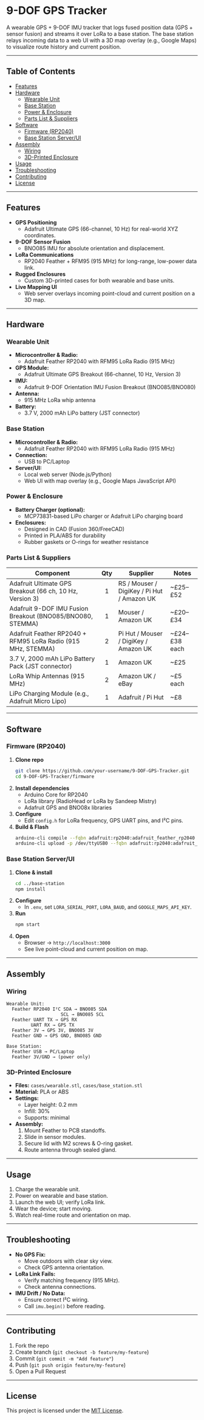 # 9-DOF GPS Tracker

A wearable GPS + 9-DOF IMU tracker that logs fused position data (GPS + sensor fusion) and streams it over LoRa to a base station. The base station relays incoming data to a web UI with a 3D map overlay (e.g., Google Maps) to visualize route history and current position.

---

## Table of Contents

- [Features](#features)  
- [Hardware](#hardware)  
  - [Wearable Unit](#wearable-unit)  
  - [Base Station](#base-station)  
  - [Power & Enclosure](#power--enclosure)  
  - [Parts List & Suppliers](#parts-list--suppliers)  
- [Software](#software)  
  - [Firmware (RP2040)](#firmware-rp2040)  
  - [Base Station Server/UI](#base-station-serverui)  
- [Assembly](#assembly)  
  - [Wiring](#wiring)  
  - [3D-Printed Enclosure](#3d-printed-enclosure)  
- [Usage](#usage)  
- [Troubleshooting](#troubleshooting)  
- [Contributing](#contributing)  
- [License](#license)  

---

## Features

- **GPS Positioning**  
  - Adafruit Ultimate GPS (66-channel, 10 Hz) for real-world XYZ coordinates.
- **9-DOF Sensor Fusion**  
  - BNO085 IMU for absolute orientation and displacement.
- **LoRa Communications**  
  - RP2040 Feather + RFM95 (915 MHz) for long-range, low-power data link.
- **Rugged Enclosures**  
  - Custom 3D-printed cases for both wearable and base units.
- **Live Mapping UI**  
  - Web server overlays incoming point-cloud and current position on a 3D map.

---

## Hardware

### Wearable Unit

- **Microcontroller & Radio:**  
  - Adafruit Feather RP2040 with RFM95 LoRa Radio (915 MHz)  
- **GPS Module:**  
  - Adafruit Ultimate GPS Breakout (66-channel, 10 Hz, Version 3)  
- **IMU:**  
  - Adafruit 9-DOF Orientation IMU Fusion Breakout (BNO085/BNO080)  
- **Antenna:**  
  - 915 MHz LoRa whip antenna  
- **Battery:**  
  - 3.7 V, 2000 mAh LiPo battery (JST connector)  

### Base Station

- **Microcontroller & Radio:**  
  - Adafruit Feather RP2040 with RFM95 LoRa Radio (915 MHz)  
- **Connection:**  
  - USB to PC/Laptop  
- **Server/UI:**  
  - Local web server (Node.js/Python)  
  - Web UI with map overlay (e.g., Google Maps JavaScript API)  

### Power & Enclosure

- **Battery Charger (optional):**  
  - MCP73831-based LiPo charger or Adafruit LiPo charging board  
- **Enclosures:**  
  - Designed in CAD (Fusion 360/FreeCAD)  
  - Printed in PLA/ABS for durability  
  - Rubber gaskets or O-rings for weather resistance  

### Parts List & Suppliers

| Component                                                    | Qty | Supplier                                         | Notes                  |
| ------------------------------------------------------------ | :-: | ------------------------------------------------ | ---------------------- |
| Adafruit Ultimate GPS Breakout (66 ch, 10 Hz, Version 3)     |  1  | RS / Mouser / DigiKey / Pi Hut / Amazon UK       | ~£25–£52               |
| Adafruit 9-DOF IMU Fusion Breakout (BNO085/BNO080, STEMMA)   |  1  | Mouser / Amazon UK                               | ~£20–£34               |
| Adafruit Feather RP2040 + RFM95 LoRa Radio (915 MHz, STEMMA) |  2  | Pi Hut / Mouser / DigiKey / Amazon UK            | ~£24–£38 each          |
| 3.7 V, 2000 mAh LiPo Battery Pack (JST connector)            |  1  | Amazon UK                                        | ~£25                   |
| LoRa Whip Antennas (915 MHz)                                  |  2  | Amazon UK / eBay                                 | ~£5 each               |
| LiPo Charging Module (e.g., Adafruit Micro Lipo)             |  1  | Adafruit / Pi Hut                                | ~£8                    |

---

## Software

### Firmware (RP2040)

1. **Clone repo**  
   ```bash
   git clone https://github.com/your-username/9-DOF-GPS-Tracker.git
   cd 9-DOF-GPS-Tracker/firmware
   ```
2. **Install dependencies**  
   - Arduino Core for RP2040  
   - LoRa library (RadioHead or LoRa by Sandeep Mistry)  
   - Adafruit GPS and BNO08x libraries  
3. **Configure**  
   - Edit `config.h` for LoRa frequency, GPS UART pins, and I²C pins.  
4. **Build & Flash**  
   ```bash
   arduino-cli compile --fqbn adafruit:rp2040:adafruit_feather_rp2040
   arduino-cli upload -p /dev/ttyUSB0 --fqbn adafruit:rp2040:adafruit_feather_rp2040
   ```

### Base Station Server/UI

1. **Clone & install**  
   ```bash
   cd ../base-station
   npm install
   ```
2. **Configure**  
   - In `.env`, set `LORA_SERIAL_PORT`, `LORA_BAUD`, and `GOOGLE_MAPS_API_KEY`.  
3. **Run**  
   ```bash
   npm start
   ```
4. **Open**  
   - Browser → `http://localhost:3000`  
   - See live point-cloud and current position on map.

---

## Assembly

### Wiring

```
Wearable Unit:
  Feather RP2040 I²C SDA → BNO085 SDA
                    SCL → BNO085 SCL
  Feather UART TX → GPS RX
         UART RX → GPS TX
  Feather 3V → GPS 3V, BNO085 3V
  Feather GND → GPS GND, BNO085 GND

Base Station:
  Feather USB → PC/Laptop
  Feather 3V/GND → (power only)
```

### 3D-Printed Enclosure

- **Files:** `cases/wearable.stl`, `cases/base_station.stl`  
- **Material:** PLA or ABS  
- **Settings:**  
  - Layer height: 0.2 mm  
  - Infill: 30%  
  - Supports: minimal  
- **Assembly:**  
  1. Mount Feather to PCB standoffs.  
  2. Slide in sensor modules.  
  3. Secure lid with M2 screws & O-ring gasket.  
  4. Route antenna through sealed gland.

---

## Usage

1. Charge the wearable unit.  
2. Power on wearable and base station.  
3. Launch the web UI; verify LoRa link.  
4. Wear the device; start moving.  
5. Watch real-time route and orientation on map.

---

## Troubleshooting

- **No GPS Fix:**  
  - Move outdoors with clear sky view.  
  - Check GPS antenna orientation.  
- **LoRa Link Fails:**  
  - Verify matching frequency (915 MHz).  
  - Check antenna connections.  
- **IMU Drift / No Data:**  
  - Ensure correct I²C wiring.  
  - Call `imu.begin()` before reading.

---

## Contributing

1. Fork the repo  
2. Create branch (`git checkout -b feature/my-feature`)  
3. Commit (`git commit -m "Add feature"`)  
4. Push (`git push origin feature/my-feature`)  
5. Open a Pull Request  

---

## License

This project is licensed under the [MIT License](LICENSE).
